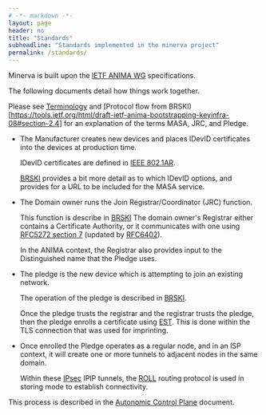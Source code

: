 ```yaml
---
# -*- markdown -*-
layout: page
header: no
title: "Standards"
subheadline: "Standards implemented in the minerva project"
permalink: /standards/
---
```


Minerva is built upon the [IETF ANIMA WG](https://datatracker.ietf.org/wg/anima/) specifications.

The following documents detail how things work together.

Please see [Terminology](https://tools.ietf.org/html/draft-ietf-anima-bootstrapping-keyinfra-08#section-1.2) and [Protocol flow from BRSKI)[https://tools.ietf.org/html/draft-ietf-anima-bootstrapping-keyinfra-08#section-2.4] for an explanation of the terms MASA, JRC, and Pledge.

+ The Manufacturer creates new devices and places IDevID certificates into the devices at production time.

    IDevID certificates are defined in
    [IEEE 802.1AR](http://www.ieee802.org/1/pages/802.1ar.html).

    [BRSKI](https://tools.ietf.org/html/draft-ietf-anima-bootstrapping-keyinfra-08#section-2.3)
    provides a bit more detail as to which IDevID options, and provides for a URL to be included
    for the MASA service.

+ The Domain owner runs the Join Registrar/Coordinator (JRC) function.

    This function is describe in [BRSKI](https://tools.ietf.org/html/draft-ietf-anima-bootstrapping-keyinfra-08#section-5.4)
    The domain owner's Registrar either contains a Certificate Authority, or it communicates with one using [RFC5272 section 7](https://tools.ietf.org/html/rfc5272#section-7) (updated by [RFC6402](https://tools.ietf.org/html/rfc6402)).

    In the ANIMA context, the Registrar also provides input to the Distinguished
    name that the Pledge uses.

* The pledge is the new device which is attempting to join an existing network.

    The operation of the pledge is described in [BRSKI](https://tools.ietf.org/html/draft-ietf-anima-bootstrapping-keyinfra-08#section-5.2).

    Once the pledge trusts the registrar and the registrar trusts the pledge, then
    the pledge enrolls a certificate using [EST](https://tools.ietf.org/html/rfc6402).
    This is done within the TLS connection that was used for imprinting.

* Once enrolled the Pledge operates as a regular node, and in an ISP context, it will create one or more tunnels to adjacent nodes in the same domain.

    Within these [IPsec](https://tools.ietf.org/html/rfc7296) IPIP tunnels, the
    [ROLL](https://tools.ietf.org/html/rfc6550) routing protocol is used in
    storing mode to establish connectivity.

This process is described in the [Autonomic Control Plane](https://tools.ietf.org/html/draft-ietf-anima-autonomic-control-plane-12) document.



